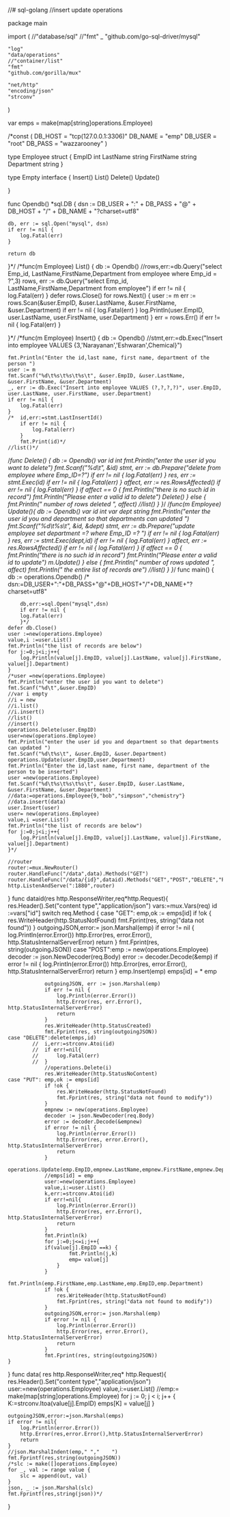 //# sql-golang
//insert update operations


package main

import (
	//"database/sql"
	//"fmt"
	_ "github.com/go-sql-driver/mysql"

	"log"
	"data/operations"
	//"container/list"
	"fmt"
	"github.com/gorilla/mux"

	"net/http"
	"encoding/json"
	"strconv"
)

var emps = make(map[string]operations.Employee)

/*const (
	DB_HOST = "tcp(127.0.0.1:3306)"
	DB_NAME = "emp"
	DB_USER = "root"
	DB_PASS = "wazzarooney"
)

type Employee struct {
	EmpID     int
	LastName   string
	FirstName  string
	Department string
}

type Empty interface {
	Insert()
	List()
	Delete()
	Update()

}

func Opendb() *sql.DB {
	dsn := DB_USER + ":" + DB_PASS + "@" + DB_HOST + "/" + DB_NAME + "?charset=utf8"

	db, err := sql.Open("mysql", dsn)
	if err != nil {
		log.Fatal(err)
	}

	return db
}*/
/*func(m  Employee) List() {
	db := Opendb()
	//rows,err:=db.Query("select Emp_id, LastName,FirstName,Department from employee where Emp_id = ?",3)
	rows, err := db.Query("select Emp_id, LastName,FirstName,Department from employee")
	if err != nil {
		log.Fatal(err)
	}
	defer rows.Close()
	for rows.Next() {
		user := m
		err := rows.Scan(&user.EmpID, &user.LastName, &user.FirstName, &user.Department)
		if err != nil {
			log.Fatal(err)
		}
		log.Println(user.EmpID, user.LastName, user.FirstName, user.Department)
	}
	err = rows.Err()
	if err != nil {
		log.Fatal(err)
	}

}*/
/*func(m  Employee) Insert() {
	db := Opendb()
	//stmt,err:=db.Exec("Insert into employee VALUES {3,'Narayanan','Eshwaran',Chemical}")

	fmt.Println("Enter the id,last name, first name, department of the person ")
	user := m
	fmt.Scanf("%d\t%s\t%s\t%s\t", &user.EmpID, &user.LastName, &user.FirstName, &user.Department)
	_, err := db.Exec("Insert into employee VALUES (?,?,?,?)", user.EmpID, user.LastName, user.FirstName, user.Department)
	if err != nil {
		log.Fatal(err)
	}
	/*	id,err:=stmt.LastInsertId()
		if err != nil {
			log.Fatal(err)
		}
		fmt.Print(id)*/
	//list()*/
/*func Delete() {
	db := Opendb()
	var id int
	fmt.Println("enter the user id you want to delete")
	fmt.Scanf("%d\t", &id)
	stmt, err := db.Prepare("delete from employee where Emp_ID=?")
	if err != nil {
		log.Fatal(err)
	}
	res, err := stmt.Exec(id)
	if err != nil {
		log.Fatal(err)
	}
	affect, err := res.RowsAffected()
	if err != nil {
		log.Fatal(err)
	}
	if affect == 0 {
		fmt.Println("there is no such id in record")
		fmt.Println("Please enter a valid id to delete")
		Delete()
	} else {
		fmt.Println(" number of rows deleted ", affect)
		//list()
	}
}*/
/*func(m Employee) Update(){
	db := Opendb()
	var id int
	var dept string
	fmt.Println("enter the user id you and department so that departments can updated ")
	fmt.Scanf("%d\t%s\t", &id, &dept)
	stmt, err := db.Prepare("update employee set department =? where Emp_ID =?  ")
	if err != nil {
		log.Fatal(err)
	}
	res, err := stmt.Exec(dept,id)
	if err != nil {
		log.Fatal(err)
	}
	affect, err := res.RowsAffected()
	if err != nil {
		log.Fatal(err)
	}
	if affect == 0 {
		fmt.Println("there is no such id in record")
		fmt.Println("Please enter a valid id to update")
		m.Update()
	} else {
		fmt.Println(" number of rows updated ", affect)
		fmt.Println(" the entire list of records are")
		//list()
	}
}*/
func main() {
	db := operations.Opendb()
	/*	dsn:=DB_USER+":"+DB_PASS+"@"+DB_HOST+"/"+DB_NAME+"?charset=utf8"

		db,err:=sql.Open("mysql",dsn)
		if err != nil {
		log.Fatal(err)
		}*/
	defer db.Close()
	user :=new(operations.Employee)
	value,i :=user.List()
	fmt.Println("the list of records are below")
	for j:=0;j<i;j++{
		log.Println(value[j].EmpID, value[j].LastName, value[j].FirstName, value[j].Department)
	}
	/*user =new(operations.Employee)
	fmt.Println("enter the user id you want to delete")
	fmt.Scanf("%d\t",&user.EmpID)
	//var i empty
	//i = new
	//i.list()
	//i.insert()
	//list()
	//insert()
	operations.Delete(user.EmpID)
	user=new(operations.Employee)
	fmt.Println("enter the user id you and department so that departments can updated ")
	fmt.Scanf("%d\t%s\t", &user.EmpID, &user.Department)
	operations.Update(user.EmpID,user.Department)
	fmt.Println("Enter the id,last name, first name, department of the person to be inserted")
	user =new(operations.Employee)
	fmt.Scanf("%d\t%s\t%s\t%s\t", &user.EmpID, &user.LastName, &user.FirstName, &user.Department)
	//data:=operations.Employee{9,"bob","simpson","chemistry"}
	//data.insert(data)
	user.Insert(user)
	user= new(operations.Employee)
	value,i =user.List()
	fmt.Println("the list of records are below")
	for j:=0;j<i;j++{
		log.Println(value[j].EmpID, value[j].LastName, value[j].FirstName, value[j].Department)
	}*/

	//router
	router:=mux.NewRouter()
	router.HandleFunc("/data",data).Methods("GET")
	router.HandleFunc("/data/{id}",dataid).Methods("GET","POST","DELETE","PUT")
	http.ListenAndServe(":1880",router)

}
func dataid(res http.ResponseWriter,req*http.Request){
	res.Header().Set("content type","application/json")
	vars:=mux.Vars(req)
	id :=vars["id"]
	switch req.Method {
	case "GET": emp,ok := emps[id]
				if !ok {
				res.WriteHeader(http.StatusNotFound)
				fmt.Fprint(res, string("data not found"))
				}
				outgoingJSON,error:= json.Marshal(emp)
				if error != nil {
					log.Println(error.Error())
					http.Error(res, error.Error(), http.StatusInternalServerError)
				return
				}
				fmt.Fprint(res, string(outgoingJSON))
	case "POST":emp := new(operations.Employee)
				decoder := json.NewDecoder(req.Body)
				error := decoder.Decode(&emp)
				if error != nil {
					log.Println(error.Error())
					http.Error(res, error.Error(), http.StatusInternalServerError)
					return
				}
				emp.Insert(emp)
				emps[id] = * emp

				outgoingJSON, err := json.Marshal(emp)
				if err != nil {
					log.Println(error.Error())
					http.Error(res, err.Error(), http.StatusInternalServerError)
					return
				}
				res.WriteHeader(http.StatusCreated)
				fmt.Fprint(res, string(outgoingJSON))
	case "DELETE":delete(emps,id)
			//	i,err:=strconv.Atoi(id)
			//	if err!=nil{
			//		log.Fatal(err)
			//	}
				//operations.Delete(i)
				res.WriteHeader(http.StatusNoContent)
	case "PUT": emp,ok := emps[id]
				if !ok {
					res.WriteHeader(http.StatusNotFound)
					fmt.Fprint(res, string("data not found to modify"))
				}
				empnew := new(operations.Employee)
				decoder := json.NewDecoder(req.Body)
				error := decoder.Decode(&empnew)
				if error != nil {
					log.Println(error.Error())
					http.Error(res, error.Error(), http.StatusInternalServerError)
					return
				}
				operations.Update(emp.EmpID,empnew.LastName,empnew.FirstName,empnew.Department)
				//emps[id] = emp
				user:=new(operations.Employee)
				value,i:=user.List()
				k,err:=strconv.Atoi(id)
				if err!=nil{
					log.Println(error.Error())
					http.Error(res, err.Error(), http.StatusInternalServerError)
					return
				}
				fmt.Println(k)
				for j:=0;j<=i;j++{
				if(value[j].EmpID ==k) {
						fmt.Println(j,k)
						emp= value[j]
					}
				}
				fmt.Println(emp.FirstName,emp.LastName,emp.EmpID,emp.Department)
				if !ok {
					res.WriteHeader(http.StatusNotFound)
					fmt.Fprint(res, string("data not found to modify"))
				}
				outgoingJSON,error:= json.Marshal(emp)
				if error != nil {
					log.Println(error.Error())
					http.Error(res, error.Error(), http.StatusInternalServerError)
					return
				}
				fmt.Fprint(res, string(outgoingJSON))
	}

}
func data( res http.ResponseWriter,req* http.Request){
res.Header().Set("content type","application/json")
	user:=new(operations.Employee)
	value,i:=user.List()
	//emp:= make(map[string]operations.Employee)
	for j := 0; j < i; j++ {
		K:=strconv.Itoa(value[j].EmpID)
		emps[K] = value[j]
	}

	outgoingJSON,error:=json.Marshal(emps)
	if error != nil{
		log.Println(error.Error())
		http.Error(res,error.Error(),http.StatusInternalServerError)
		return
	}
	//json.MarshalIndent(emp," ","    ")
	fmt.Fprintf(res,string(outgoingJSON))
	/*slc := make([]operations.Employee)
	for _, val := range value {
		slc = append(out, val)
	}
	json, _ := json.Marshal(slc)
	fmt.Fprintf(res,string(json))*/


}

